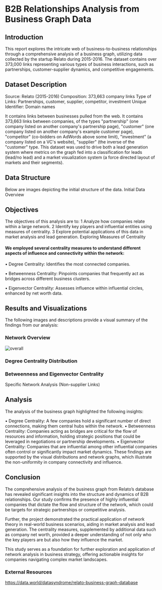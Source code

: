 
# B2B Relationships Analysis from Business Graph Data



## Introduction
This report explores the intricate web of business-to-business relationships through a comprehensive analysis of a business graph, utilizing data collected by the startup Relato during 2015-2016. The dataset contains over 373,000 links representing various types of business interactions, such as partnerships, customer-supplier dynamics, and competitive engagements.

## Dataset Description
Source: Relato (2015-2016) Composition: 373,663 company links Type of Links: Partnerships, customer, supplier, competitor, investment Unique Identifier: Domain names

It contains links between businesses pulled from the web. It contains 373,663 links between companies, of the types "partnership" (one company listed on another company's partnership page), "customer" (one company listed on another company's example customer page), "competitor" (co-bidders on AdWords above some limit), "investment" (a company listed on a VC's website), "supplier" (the inverse of the "customer" type. This dataset was used to drive both a lead generation system where metrics on the graph fed into a classification for leads (lead/no lead) and a market visualization system (a force directed layout of markets and their segments).

## Data Structure
Below are images depicting the initial structure of the data.
Initial Data Overview

## Objectives
The objectives of this analysis are to:
1	Analyze how companies relate within a large network.
2	Identify key players and influential entities using measures of centrality.
3	Explore potential applications of this data in market analysis and lead generation.
Exploring Measures of Centrality

#### We employed several centrality measures to understand different aspects of influence and connectivity within the network:

•	Degree Centrality: Identifies the most connected companies.

•	Betweenness Centrality: Pinpoints companies that frequently act as bridges across different business clusters.

•	Eigenvector Centrality: Assesses influence within influential circles, enhanced by net worth data.

## Results and Visualizations
The following images and descriptions provide a visual summary of the findings from our analysis:

### Network Overview
![overall](https://github.com/katewly/SNA2_Luyao_project4/assets/167985824/a3f7a730-2ee9-4f18-80ca-7bfe967c0a2f)



### Degree Centrality Distribution

### Betweenness and Eigenvector Centrality

Specific Network Analysis (Non-supplier Links)

## Analysis
The analysis of the business graph highlighted the following insights:


•	Degree Centrality: A few companies hold a significant number of direct connections, making them central hubs within the network.
•	Betweenness Centrality: Companies acting as bridges are critical for the flow of resources and information, holding strategic positions that could be leveraged in negotiations or partnership developments.
•	Eigenvector Centrality: Companies that are influential among other influential companies often control or significantly impact market dynamics.
These findings are supported by the visual distributions and network graphs, which illustrate the non-uniformity in company connectivity and influence.

## Conclusion


The comprehensive analysis of the business graph from Relato’s database has revealed significant insights into the structure and dynamics of B2B relationships. Our study confirms the presence of highly influential companies that dictate the flow and structure of the network, which could be targets for strategic partnerships or competitive analysis.

Further, the project demonstrated the practical application of network theory in real-world business scenarios, aiding in market analysis and lead generation. The centrality measures, supplemented by additional data such as company net worth, provided a deeper understanding of not only who the key players are but also how they influence the market.

This study serves as a foundation for further exploration and application of network analysis in business strategy, offering actionable insights for companies navigating complex market landscapes.

### External Resources
https://data.world/datasyndrome/relato-business-graph-database
